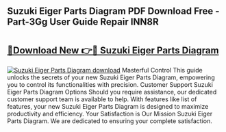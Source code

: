 ## Suzuki Eiger Parts Diagram PDF Download Free - Part-3Gg User Guide Repair INN8R

# <h2><a href="http://dfm5bw.blite.top/?on=Suzuki+Eiger+Parts+Diagram">🔗Download New 👉🔴 Suzuki Eiger Parts Diagram</a></h2>

[![Suzuki Eiger Parts Diagram download](https://i.imgur.com/lujVjoI.png)](http://dfm5bw.blite.top/?on=Suzuki+Eiger+Parts+Diagram)
Masterful Control This guide unlocks the secrets of your new Suzuki Eiger Parts Diagram, empowering you to control its functionalities with precision. Customer Support Suzuki Eiger Parts Diagram Options Should you require assistance, our dedicated customer support team is available to help. With features like list of features, your new Suzuki Eiger Parts Diagram is designed to maximize productivity and efficiency. Your Satisfaction is Our Mission Suzuki Eiger Parts Diagram. We are dedicated to ensuring your complete satisfaction.
